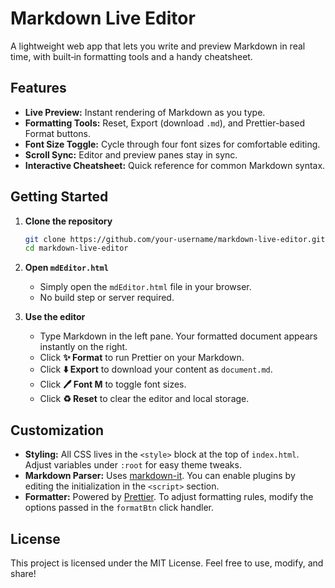 # Markdown Live Editor

A lightweight web app that lets you write and preview Markdown in real time, with built‑in formatting tools and a handy cheatsheet.

## Features

* **Live Preview:** Instant rendering of Markdown as you type.
* **Formatting Tools:** Reset, Export (download `.md`), and Prettier-based Format buttons.
* **Font Size Toggle:** Cycle through four font sizes for comfortable editing.
* **Scroll Sync:** Editor and preview panes stay in sync.
* **Interactive Cheatsheet:** Quick reference for common Markdown syntax.

## Getting Started

1. **Clone the repository**

   ```bash
   git clone https://github.com/your-username/markdown-live-editor.git
   cd markdown-live-editor
   ```

2. **Open `mdEditor.html`**

   * Simply open the `mdEditor.html` file in your browser.
   * No build step or server required.

3. **Use the editor**

   * Type Markdown in the left pane. Your formatted document appears instantly on the right.
   * Click **✨ Format** to run Prettier on your Markdown.
   * Click **⬇️ Export** to download your content as `document.md`.
   * Click **🖊 Font M** to toggle font sizes.
   * Click **♻️ Reset** to clear the editor and local storage.

## Customization

* **Styling:** All CSS lives in the `<style>` block at the top of `index.html`. Adjust variables under `:root` for easy theme tweaks.
* **Markdown Parser:** Uses [markdown-it](https://github.com/markdown-it/markdown-it). You can enable plugins by editing the initialization in the `<script>` section.
* **Formatter:** Powered by [Prettier](https://prettier.io/). To adjust formatting rules, modify the options passed in the `formatBtn` click handler.

## License

This project is licensed under the MIT License. Feel free to use, modify, and share!
